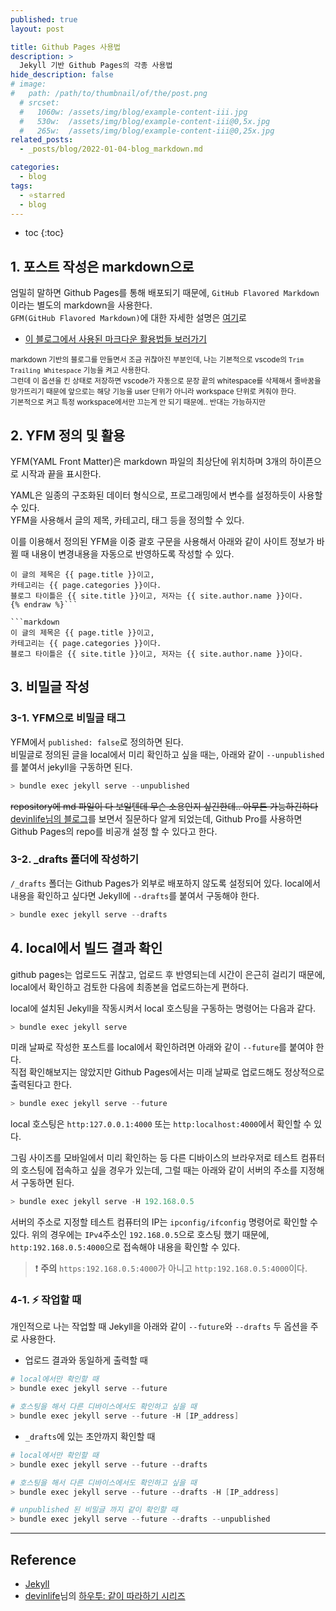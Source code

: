 ```yaml
---
published: true
layout: post

title: Github Pages 사용법
description: >
  Jekyll 기반 Github Pages의 각종 사용법
hide_description: false
# image: 
#   path: /path/to/thumbnail/of/the/post.png
  # srcset:
  #   1060w: /assets/img/blog/example-content-iii.jpg
  #   530w:  /assets/img/blog/example-content-iii@0,5x.jpg
  #   265w:  /assets/img/blog/example-content-iii@0,25x.jpg
related_posts:
  - _posts/blog/2022-01-04-blog_markdown.md

categories:
  - blog
tags:
  - ⭐starred
  - blog
---
```


* toc
{:toc}

## 1. 포스트 작성은 markdown으로
엄밀히 말하면 Github Pages를 통해 배포되기 때문에, `GitHub Flavored Markdown`이라는 별도의 markdown을 사용한다.  
`GFM(GitHub Flavored Markdown)`에 대한 자세한 설명은 [여기](https://github.github.com/gfm/)로  

- [이 블로그에서 사용된 마크다운 활용법들 보러가기](/blog/2022-01-04-blog_markdown/)

<sub>markdown 기반의 블로그를 만들면서 조금 귀찮아진 부분인데, 나는 기본적으로 vscode의 `Trim Trailing Whitespace` 기능을 켜고 사용한다.  
그런데 이 옵션을 킨 상태로 저장하면 vscode가 자동으로 문장 끝의 whitespace를 삭제해서 줄바꿈을 망가뜨리기 때문에 앞으로는 해당 기능을 user 단위가 아니라 workspace 단위로 켜줘야 한다.  
기본적으로 켜고 특정 workspace에서만 끄는게 안 되기 때문에.. 반대는 가능하지만</sub>


## 2. YFM 정의 및 활용
YFM(YAML Front Matter)은 markdown 파일의 최상단에 위치하며 3개의 하이픈으로 시작과 끝을 표시한다.  

YAML은 일종의 구조화된 데이터 형식으로, 프로그래밍에서 변수를 설정하듯이 사용할 수 있다.  
YFM을 사용해서 글의 제목, 카테고리, 태그 등을 정의할 수 있다.  

이를 이용해서 정의된 YFM을 이중 괄호 구문을 사용해서 아래와 같이 사이트 정보가 바뀔 때 내용이 변경내용을 자동으로 반영하도록 작성할 수 있다.

```markdown{% raw %}
이 글의 제목은 {{ page.title }}이고,
카테고리는 {{ page.categories }}이다.
블로그 타이틀은 {{ site.title }}이고, 저자는 {{ site.author.name }}이다.
{% endraw %}```

```markdown
이 글의 제목은 {{ page.title }}이고,
카테고리는 {{ page.categories }}이다.
블로그 타이틀은 {{ site.title }}이고, 저자는 {{ site.author.name }}이다.
```

## 3. 비밀글 작성
### 3-1. YFM으로 비밀글 태그
YFM에서 `published: false`로 정의하면 된다.  
비밀글로 정의된 글을 local에서 미리 확인하고 싶을 때는, 아래와 같이 `--unpublished`를 붙여서 jekyll을 구동하면 된다.

```powershell
> bundle exec jekyll serve --unpublished
```

~~repository에 md 파일이 다 보일텐데 무슨 소용인지 싶긴한데.. 아무튼 가능하긴하다~~  
[devinlife님의 블로그](https://devinlife.com/)를 보면서 질문하다 알게 되었는데, Github Pro를 사용하면 Github Pages의 repo를 비공개 설정 할 수 있다고 한다.  

### 3-2. _drafts 폴더에 작성하기
`/_drafts` 폴더는 Github Pages가 외부로 배포하지 않도록 설정되어 있다. local에서 내용을 확인하고 싶다면 Jekyll에 `--drafts`를 붙여서 구동해야 한다.  

```powershell
> bundle exec jekyll serve --drafts
```

## 4. local에서 빌드 결과 확인
github pages는 업로드도 귀찮고, 업로드 후 반영되는데 시간이 은근히 걸리기 때문에, local에서 확인하고 검토한 다음에 최종본을 업로드하는게 편하다.  

local에 설치된 Jekyll을 작동시켜서 local 호스팅을 구동하는 명령어는 다음과 같다.

```powershell
> bundle exec jekyll serve
```

미래 날짜로 작성한 포스트를 local에서 확인하려면 아래와 같이 `--future`를 붙여야 한다.  
직접 확인해보지는 않았지만 Github Pages에서는 미래 날짜로 업로드해도 정상적으로 출력된다고 한다.  

```powershell
> bundle exec jekyll serve --future
```

local 호스팅은 `http:127.0.0.1:4000` 또는 `http:localhost:4000`에서 확인할 수 있다.  

그림 사이즈를 모바일에서 미리 확인하는 등 다른 디바이스의 브라우저로 테스트 컴퓨터의 호스팅에 접속하고 싶을 경우가 있는데, 그럴 때는 아래와 같이 서버의 주소를 지정해서 구동하면 된다.  

```powershell
> bundle exec jekyll serve -H 192.168.0.5
```

서버의 주소로 지정할 테스트 컴퓨터의 IP는 `ipconfig/ifconfig` 명령어로 확인할 수 있다. 위의 경우에는 `IPv4`주소인 `192.168.0.5`으로 호스팅 했기 때문에, `http:192.168.0.5:4000`으로 접속해야 내용을 확인할 수 있다.

> ❗ **주의** `https:192.168.0.5:4000`가 아니고 `http:192.168.0.5:4000`이다.  

### 4-1. ⚡ 작업할 때
개인적으로 나는 작업할 때 Jekyll을 아래와 같이 `--future`와 `--drafts` 두 옵션을 주로 사용한다.

- 업로드 결과와 동일하게 출력할 때

```powershell
# local에서만 확인할 때
> bundle exec jekyll serve --future

# 호스팅을 해서 다른 디바이스에서도 확인하고 싶을 때
> bundle exec jekyll serve --future -H [IP_address]
```

- `_drafts`에 있는 초안까지 확인할 때

```powershell
# local에서만 확인할 때
> bundle exec jekyll serve --future --drafts

# 호스팅을 해서 다른 디바이스에서도 확인하고 싶을 때
> bundle exec jekyll serve --future --drafts -H [IP_address]

# unpublished 된 비밀글 까지 같이 확인할 때
> bundle exec jekyll serve --future --drafts --unpublished
```

---
## Reference
- [Jekyll](https://jekyllrb.com/)
- [devinlife](https://devinlife.com/)님의 [하우투: 같이 따라하기 시리즈](https://devinlife.com/howto/)